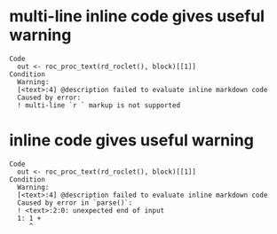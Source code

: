 # multi-line inline code gives useful warning

    Code
      out <- roc_proc_text(rd_roclet(), block)[[1]]
    Condition
      Warning:
      [<text>:4] @description failed to evaluate inline markdown code
      Caused by error:
      ! multi-line `r ` markup is not supported

# inline code gives useful warning

    Code
      out <- roc_proc_text(rd_roclet(), block)[[1]]
    Condition
      Warning:
      [<text>:4] @description failed to evaluate inline markdown code
      Caused by error in `parse()`:
      ! <text>:2:0: unexpected end of input
      1: 1 + 
         ^
